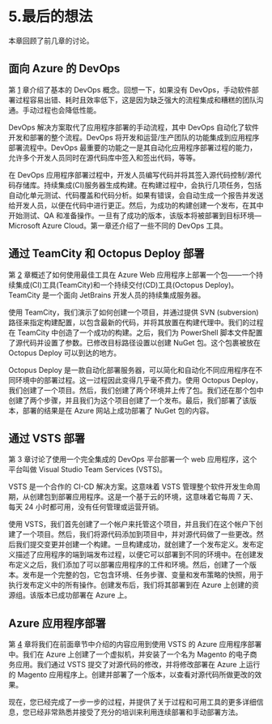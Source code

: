 # 5.最后的想法

本章回顾了前几章的讨论。

## 面向 Azure 的 DevOps

第 [1](1.html) 章介绍了基本的 DevOps 概念。回想一下，如果没有 DevOps，手动软件部署过程容易出错、耗时且效率低下，这是因为缺乏强大的流程集成和糟糕的团队沟通。手动过程也会降低性能。

DevOps 解决方案取代了应用程序部署的手动流程，其中 DevOps 自动化了软件开发和部署的整个流程。DevOps 将开发和运营/生产团队的功能集成到应用程序部署流程中。DevOps 最重要的功能之一是其自动化应用程序部署过程的能力，允许多个开发人员同时在源代码库中签入和签出代码，等等。

在 DevOps 应用程序部署过程中，开发人员编写代码并将其签入源代码控制/源代码存储库。持续集成(CI)服务器生成构建。在构建过程中，会执行几项任务，包括自动化单元测试、代码覆盖和代码分析。如果有错误，会自动生成一个报告并发送给开发人员，以便在代码中进行更正。然后，为成功的构建创建一个发布，在其中开始测试、QA 和准备操作。一旦有了成功的版本，该版本将被部署到目标环境—Microsoft Azure Cloud。第一章还介绍了一些不同的 DevOps 工具。

## 通过 TeamCity 和 Octopus Deploy 部署

第 [2](2.html) 章概述了如何使用最佳工具在 Azure Web 应用程序上部署一个包——一个持续集成(CI)工具(TeamCity)和一个持续交付(CD)工具(Octopus Deploy)。TeamCity 是一个面向 JetBrains 开发人员的持续集成服务器。

使用 TeamCity，我们演示了如何创建一个项目，并通过提供 SVN (subversion)路径来指定构建配置，以包含最新的代码，并将其放置在构建代理中。我们的过程在 TeamCity 中创造了一个成功的构建。之后，我们为 PowerShell 脚本文件配置了源代码并设置了参数。已修改目标路径设置以创建 NuGet 包。这个包裹被放在 Octopus Deploy 可以到达的地方。

Octopus Deploy 是一款自动化部署服务器，可以简化和自动化不同应用程序在不同环境中的部署过程。这一过程因此变得几乎毫不费力。使用 Octopus Deploy，我们创建了一个项目。然后，我们创建了两个环境并上传了包。我们还在那个包中创建了两个步骤，并且我们为这个项目创建了一个发布。最后，我们部署了该版本，部署的结果是在 Azure 网站上成功部署了 NuGet 包的内容。

## 通过 VSTS 部署

第 3 章讨论了使用一个完全集成的 DevOps 平台部署一个 web 应用程序，这个平台叫做 Visual Studio Team Services (VSTS)。

VSTS 是一个合作的 CI-CD 解决方案。这意味着 VSTS 管理整个软件开发生命周期，从创建包到部署应用程序。这是一个基于云的环境，这意味着它每周 7 天、每天 24 小时都可用，没有任何管理或运营开销。

使用 VSTS，我们首先创建了一个帐户来托管这个项目，并且我们在这个帐户下创建了一个项目。然后，我们将源代码添加到项目中，并对源代码做了一些更改。然后我们提交变更并创建一个构建。一旦构建成功，就创建了一个发布定义。发布定义描述了应用程序的端到端发布过程，以便它可以部署到不同的环境中。在创建发布定义之后，我们添加了可以部署应用程序的工件和环境。然后，创建了一个版本。发布是一个完整的包，它包含环境、任务步骤、变量和发布策略的快照，用于执行发布定义中的所有操作。创建发布后，我们将其部署到在 Azure 上创建的资源组。该版本已成功部署在 Azure 上。

## Azure 应用程序部署

第 [4](4.html) 章将我们在前面章节中介绍的内容应用到使用 VSTS 的 Azure 应用程序部署中。我们在 Azure 上创建了一个虚拟机，并安装了一个名为 Magento 的电子商务应用。我们通过 VSTS 提交了对源代码的修改，并将修改部署在 Azure 上运行的 Magento 应用程序上。创建并部署了一个版本，以查看对源代码所做更改的效果。

现在，您已经完成了一步一步的过程，并提供了关于过程和可用工具的更多详细信息，您已经非常熟悉并接受了充分的培训来利用连续部署和手动部署方法。